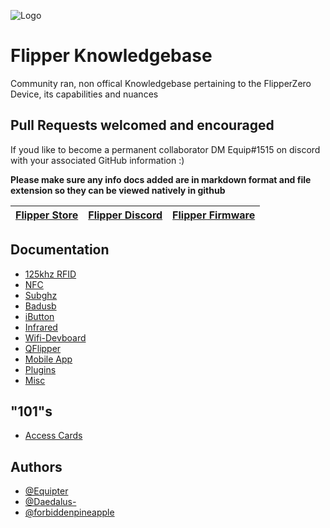 
![Logo](https://camo.githubusercontent.com/2a0cc3da9bd7a079c24f47ff1778eeb5eff8457f48ebae2086b9891cab294919/68747470733a2f2f686162726173746f726167652e6f72672f776562742f656f2f6d302f65342f656f6d306534627475647465376e72686e7969632d6c61696f67302e706e67)


# Flipper Knowledgebase

Community ran, non offical Knowledgebase pertaining to the FlipperZero Device, its capabilities and nuances

## Pull Requests welcomed and encouraged
If youd like to become a permanent collaborator DM Equip#1515 on discord with your associated GitHub information :)

**Please make sure any info docs added are in markdown format and file extension so they can be viewed natively in github**



| [Flipper Store](https://shop.flipperzero.one/) | [Flipper Discord](https://discord.gg/rTCJjgy9J7) | [Flipper Firmware](https://github.com/flipperdevices/flipperzero-firmware) |
| :---: | :---: | :---: |

## Documentation

- [125khz RFID](https://github.com/equipter/flipper-knowledgebase/tree/main/125khz-rfid)
- [NFC](https://github.com/equipter/flipper-knowledgebase/tree/main/NFC)
- [Subghz](https://github.com/equipter/flipper-knowledgebase/tree/main/Subghz)
- [Badusb](https://github.com/equipter/flipper-knowledgebase/tree/main/badusb)
- [iButton](https://github.com/equipter/flipper-knowledgebase/tree/main/ibutton)
- [Infrared](https://github.com/equipter/flipper-knowledgebase/tree/main/infrared)
- [Wifi-Devboard](https://github.com/equipter/flipper-knowledgebase/tree/main/wifi-devboard)
- [QFlipper](https://github.com/equipter/flipper-knowledgebase/tree/main/QFlipper)
- [Mobile App](https://github.com/equipter/flipper-knowledgebase/tree/main/Mobile-App)
- [Plugins](https://github.com/equipter/flipper-knowledgebase/tree/main/Plugins)
- [Misc](https://github.com/equipter/flipper-knowledgebase/tree/main/misc)

## "101"s
- [Access Cards](https://github.com/equipter/flipper-knowledgebase/blob/main/misc/Access-Card-101.md)

## Authors

- [@Equipter](https://www.github.com/equipter)
- [@Daedalus-](https://github.com/Daedalus-)
- [@forbiddenpineapple](https://github.com/forbiddenpineapple)

